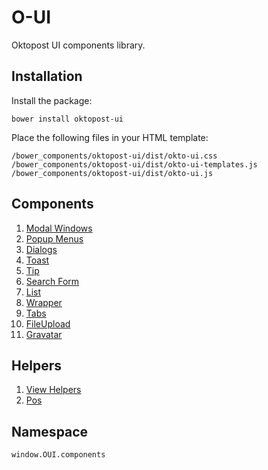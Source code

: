 # O-UI
Oktopost UI components library.
## Installation
Install the package:
```
bower install oktopost-ui
```
Place the following files in your HTML template:
```
/bower_components/oktopost-ui/dist/okto-ui.css
/bower_components/oktopost-ui/dist/okto-ui-templates.js
/bower_components/oktopost-ui/dist/okto-ui.js
```

## Components
1. [Modal Windows](docs/MODAL.md)
2. [Popup Menus](docs/MENU.md)
3. [Dialogs](docs/DIALOG.md)
4. [Toast](docs/TOAST.md)
5. [Tip](docs/TIP.md)
6. [Search Form](docs/SEARCH_FORM.md)
7. [List](docs/LIST.md)
8. [Wrapper](docs/WRAPPER.md)
9. [Tabs](docs/TABS.md)
10. [FileUpload](docs/FILE_UPLOAD.md)
11. [Gravatar](docs/GRAVATAR.md)

## Helpers
1. [View Helpers](docs/VIEW.md)
2. [Pos](docs/POS.md)

## Namespace
```
window.OUI.components
```
